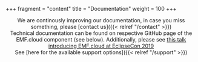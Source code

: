 +++
fragment = "content"
title = "Documentation"
weight = 100
+++

<span style='display:block; text-align: center;'>
We are continously improving our documentation, in case you miss something, please [contact us]({{< relref  "/contact" >}})
</span>

<span style='display:block; text-align: center;'>
Technical documentation can be found on respective GitHub page of the EMF.cloud component (see below). Additionally, please see <a href="https://docs.google.com/presentation/d/e/2PACX-1vQVxtf1OFWq7JTldMcjuApsW47N6IlCGfuitGEyOE-MqeNde99Dm5-JO0XJG9R54NIYsoxq1AK6y7mW/pub?start=false&loop=false&delayms=3000">this talk introducing EMF.cloud at EclipseCon 2019</a>
</span>

<span style='display:block; text-align: center;'>
See [here for the available support options]({{< relref  "/support" >}})
</span>
